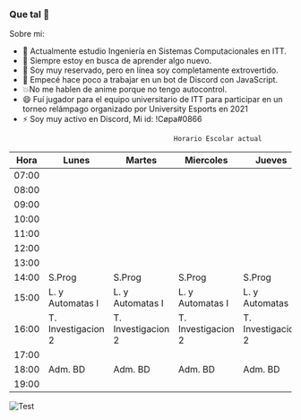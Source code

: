 ### Que tal 👋
Sobre mi:

- 🔭 Actualmente estudio Ingeniería en Sistemas Computacionales en ITT.
- 🌱 Siempre estoy en busca de aprender algo nuevo.
- 👯 Soy muy reservado, pero en línea soy completamente extrovertido.
- 🤔 Empecé hace poco a trabajar en un bot de Discord con JavaScript.
- 💥No me hablen de anime porque no tengo autocontrol.
- 😄 Fuí jugador para el equipo universitario de ITT para participar en un torneo relámpago organizado por University Esports en 2021
- ⚡ Soy muy activo en Discord, Mi id: !Cøpa#0866
<!--
**Jorge-A-Copado/Jorge-A-Copado** is a ✨ _special_ ✨ repository because its `README.md` (this file) appears on your GitHub profile.


-->

                                             Horario Escolar actual
| Hora  | Lunes            | Martes           | Miercoles        | Jueves           | Viernes          |
|-------|------------------|------------------|------------------|------------------|------------------|
| 07:00 |                  |                  |                  |                  |                  |
| 08:00 |                  |                  |                  |                  |                  |
| 09:00 |                  |                  |                  |                  |                  |
| 10:00 |                  |                  |                  |                  |                  |
| 11:00 |                  |                  |                  |                  |                  |
| 12:00 |                  |                  |                  |                  |                  |
| 13:00 |                  |                  |                  |                  |                  |
| 14:00 |    S.Prog        |    S.Prog        |    S.Prog        |    S.Prog        |    S.Prog        |
| 15:00 | L. y Automatas I | L. y Automatas I | L. y Automatas I | L. y Automatas I |L. y Automatas I  |
| 16:00 |T. Investigacion 2|T. Investigacion 2|T. Investigacion 2|T. Investigacion 2|T. Investigacion 2|
| 17:00 |                  |                  |                  |                  |                  |
| 18:00 |  Adm. BD         |  Adm. BD         |  Adm. BD         |  Adm. BD         |  Adm. BD         |
| 19:00 |                  |                  |                  |                  |                  |



![Test](https://tenor.com/bZEJL.gif)

